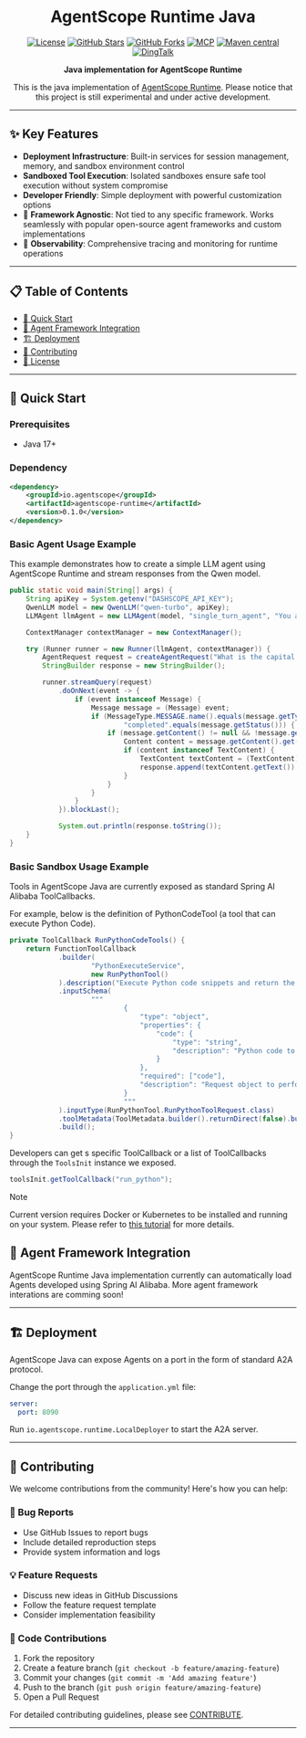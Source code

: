 <div align="center">

# AgentScope Runtime Java

[![License](https://img.shields.io/badge/license-Apache%202.0-red.svg?logo=apache&label=Liscnese)](LICENSE)
[![GitHub Stars](https://img.shields.io/github/stars/agentscope-ai/agentscope-runtime?style=flat&logo=github&color=yellow&label=Stars)](https://github.com/agentscope-ai/agentscope-runtime-java/stargazers)
[![GitHub Forks](https://img.shields.io/github/forks/agentscope-ai/agentscope-runtime?style=flat&logo=github&color=purple&label=Forks)](https://github.com/agentscope-ai/agentscope-runtime-java/network)
[![MCP](https://img.shields.io/badge/MCP-Model_Context_Protocol-purple.svg?logo=plug&label=MCP)](https://modelcontextprotocol.io/)
[![Maven central](https://maven-badges.herokuapp.com/maven-central/io.agentscope/agentscope-runtime/badge.svg)](https://maven-badges.herokuapp.com/maven-central/io.agentscope/agentscope-runtime)
[![DingTalk](https://img.shields.io/badge/DingTalk-Join_Us-orange.svg)](https://qr.dingtalk.com/action/joingroup?code=v1,k1,OmDlBXpjW+I2vWjKDsjvI9dhcXjGZi3bQiojOq3dlDw=&_dt_no_comment=1&origin=11)


**Java implementation for AgentScope Runtime**

This is the java implementation of [AgentScope Runtime](https://github.com/agentscope-ai/agentscope-runtime/). Please notice that this project is still experimental and under active development.

</div>

---

## ✨ Key Features

- **Deployment Infrastructure**: Built-in services for session management, memory, and sandbox environment control
- **Sandboxed Tool Execution**: Isolated sandboxes ensure safe tool execution without system compromise
- **Developer Friendly**: Simple deployment with powerful customization options
- :construction: **Framework Agnostic**: Not tied to any specific framework. Works seamlessly with popular open-source agent frameworks and custom implementations
- :construction: **Observability**: Comprehensive tracing and monitoring for runtime operations

---

## 📋 Table of Contents

- [🚀 Quick Start](#-quick-start)
- [🔌 Agent Framework Integration](#-agent-framework-integration)
- [🏗️ Deployment](#️-deployment)
- [🤝 Contributing](#-contributing)
- [📄 License](#-license)

---

## 🚀 Quick Start

### Prerequisites
- Java 17+

### Dependency

```xml
<dependency>
	<groupId>io.agentscope</groupId>
	<artifactId>agentscope-runtime</artifactId>
	<version>0.1.0</version>
</dependency>
```

### Basic Agent Usage Example

This example demonstrates how to create a simple LLM agent using AgentScope Runtime and stream responses from the Qwen model.

```java
public static void main(String[] args) {
	String apiKey = System.getenv("DASHSCOPE_API_KEY");
	QwenLLM model = new QwenLLM("qwen-turbo", apiKey);
	LLMAgent llmAgent = new LLMAgent(model, "single_turn_agent", "You are a helpful assistant", new AgentConfig());

	ContextManager contextManager = new ContextManager();

	try (Runner runner = new Runner(llmAgent, contextManager)) {
		AgentRequest request = createAgentRequest("What is the capital of France?");
		StringBuilder response = new StringBuilder();

		runner.streamQuery(request)
			.doOnNext(event -> {
				if (event instanceof Message) {
					Message message = (Message) event;
					if (MessageType.MESSAGE.name().equals(message.getType()) &&
							"completed".equals(message.getStatus())) {
						if (message.getContent() != null && !message.getContent().isEmpty()) {
							Content content = message.getContent().get(0);
							if (content instanceof TextContent) {
								TextContent textContent = (TextContent) content;
								response.append(textContent.getText());
							}
						}
					}
				}
			}).blockLast();

			System.out.println(response.toString());
	}
}
```

### Basic Sandbox Usage Example

Tools in AgentScope Java are currently exposed as standard Spring AI Alibaba ToolCallbacks.

For example, below is the definition of PythonCodeTool (a tool that can execute Python Code).

```java
private ToolCallback RunPythonCodeTools() {
	return FunctionToolCallback
			.builder(
					"PythonExecuteService",
					new RunPythonTool()
			).description("Execute Python code snippets and return the output or errors.")
			.inputSchema(
					"""
							{
								"type": "object",
								"properties": {
									"code": {
										"type": "string",
										"description": "Python code to be executed"
									}
								},
								"required": ["code"],
								"description": "Request object to perform Python code execution"
							}
							"""
			).inputType(RunPythonTool.RunPythonToolRequest.class)
			.toolMetadata(ToolMetadata.builder().returnDirect(false).build())
			.build();
}
```

Developers can get s specific ToolCallback or a list of ToolCallbacks through the `ToolsInit` instance we exposed.

```java
toolsInit.getToolCallback("run_python");
```

> [!NOTE]
>
> Current version requires Docker or Kubernetes to be installed and running on your system. Please refer to [this tutorial](https://runtime.agentscope.io/en/sandbox.html) for more details.

## 🔌 Agent Framework Integration

AgentScope Runtime Java implementation currently can automatically load Agents developed using Spring AI Alibaba. More agent framework interations are comming soon!

---

## 🏗️ Deployment

AgentScope Java can expose Agents on a port in the form of standard A2A protocol.

Change the port through the `application.yml` file:

```yaml
server:
  port: 8090
```

Run `io.agentscope.runtime.LocalDeployer` to start the A2A server.

---

## 🤝 Contributing

We welcome contributions from the community! Here's how you can help:

### 🐛 Bug Reports
- Use GitHub Issues to report bugs
- Include detailed reproduction steps
- Provide system information and logs

### 💡 Feature Requests
- Discuss new ideas in GitHub Discussions
- Follow the feature request template
- Consider implementation feasibility

### 🔧 Code Contributions
1. Fork the repository
2. Create a feature branch (`git checkout -b feature/amazing-feature`)
3. Commit your changes (`git commit -m 'Add amazing feature'`)
4. Push to the branch (`git push origin feature/amazing-feature`)
5. Open a Pull Request

For detailed contributing guidelines, please see  [CONTRIBUTE](CONTRIBUTING.md).

---
